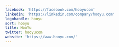```yaml
---
facebook: 'https://facebook.com/hooyucom'
linkedin: 'https://linkedin.com/company/hooyu.com'
logohandle: hooyu
sort: hooyu
title: HooYu
twitter: hooyucom
website: 'https://www.hooyu.com/'
---
```

